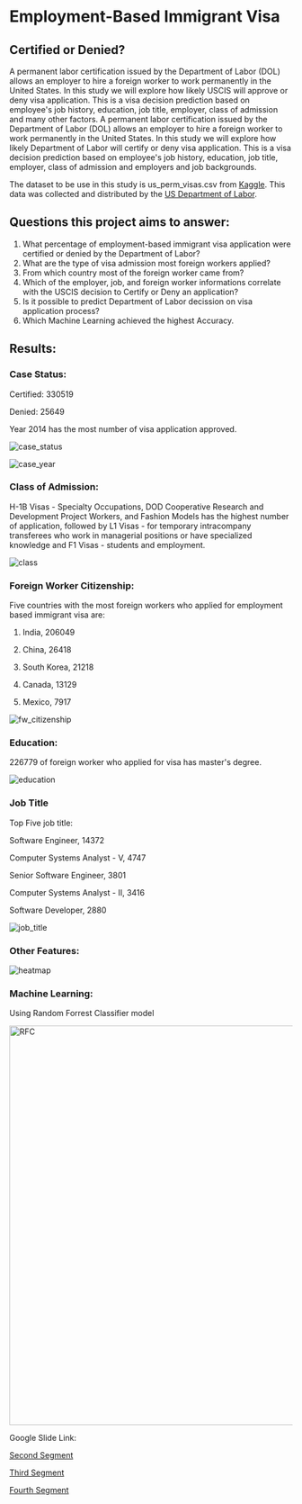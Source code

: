 
# Employment-Based Immigrant Visa


## Certified or Denied?

A permanent labor certification issued by the Department of Labor (DOL) allows an employer to hire a foreign worker to work permanently in the United States. In this study we will explore how likely USCIS will approve or deny visa application. This is a visa decision prediction based on employee's job history, education, job title, employer, class of admission and many other factors. 
A permanent labor certification issued by the Department of Labor (DOL) allows an employer to hire a foreign worker to work permanently in the United States. In this study we will explore how likely Department of Labor will certify or deny visa application. This is a visa decision prediction based on employee's job history, education, job title, employer, class of admission and employers and job backgrounds.

The dataset to be use in this study is us_perm_visas.csv from [Kaggle](https://www.kaggle.com/jboysen/us-perm-visas). This data was collected and distributed by the [US Department of Labor](https://www.dol.gov/agencies/eta/foreign-labor/programs/permanent). 


## Questions this project aims to answer:

1. What percentage of employment-based immigrant visa application were certified or denied by the Department of Labor?
2. What are the type of visa admission most foreign workers applied?
3. From which country most of the foreign worker came from?
4. Which of the employer, job, and foreign worker informations correlate with the USCIS decision to Certify or Deny an application?
5. Is it possible to predict Department of Labor decission on visa application process? 
6. Which Machine Learning achieved the highest Accuracy.


## Results:

### Case Status:

Certified:    330519

Denied:        25649

Year 2014 has the most number of visa application approved.

![case_status](https://user-images.githubusercontent.com/71112826/111577310-41345380-876f-11eb-983b-21ec4cc93e80.png)

![case_year](https://user-images.githubusercontent.com/71112826/111576777-5eb4ed80-876e-11eb-9a43-9cfb6e9b6c56.png)

### Class of Admission:

H-1B Visas - Specialty Occupations, DOD Cooperative Research and Development Project Workers, and Fashion Models has the highest number of application, followed by L1 Visas - for temporary intracompany transferees who work in managerial positions or have specialized knowledge and F1 Visas - students and employment.

![class](https://user-images.githubusercontent.com/71112826/111576778-5f4d8400-876e-11eb-8d8e-461864047ae3.png)

### Foreign Worker Citizenship:

Five countries with the most foreign workers who applied for employment based immigrant visa are:

1. India, 206049

2. China, 26418

3. South Korea, 21218

4. Canada, 13129

5. Mexico, 7917

![fw_citizenship](https://user-images.githubusercontent.com/71112826/111576782-5fe61a80-876e-11eb-94ee-7edcf57b88f4.png)

### Education:

226779 of foreign worker who applied for visa has master's degree.

![education](https://user-images.githubusercontent.com/71112826/111576779-5f4d8400-876e-11eb-90b1-c13140866146.png)

### Job Title

Top Five job title:

Software Engineer, 14372

Computer Systems Analyst - V, 4747

Senior Software Engineer, 3801

Computer Systems Analyst - II, 3416

Software Developer, 2880

![job_title](https://user-images.githubusercontent.com/71112826/111580583-003f3d80-8775-11eb-9c70-3b2d01185965.png)



### Other Features:

![heatmap](https://user-images.githubusercontent.com/71112826/111576784-5fe61a80-876e-11eb-91c2-dabd9d66254d.png)

### Machine Learning: 

Using Random Forrest Classifier model

<img width="710" alt="RFC" src="https://user-images.githubusercontent.com/71112826/111576786-607eb100-876e-11eb-861c-af3796e35392.png">




Google Slide Link:

[Second Segment](https://docs.google.com/presentation/d/1Z1C_EhpD8gS8iwni5HqNlYQYjw_V2ndjph1U1KrMhdA/edit?usp=sharing)

[Third Segment](https://docs.google.com/presentation/d/1U-wAsYPrnfzQV3xdSnGeBvhxa9SUavEQ4HA1Ft3FI-0/edit?usp=sharing)

[Fourth Segment](https://docs.google.com/presentation/d/1M1UMrOjL8y8q1rCrKMRgkdvbjbyK5F4XzHRutMqfaqs/edit?usp=sharing)

